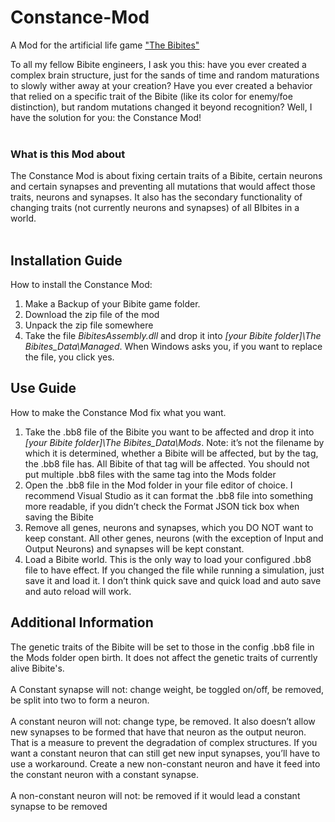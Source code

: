 # Constance-Mod
A Mod for the artificial life game ["The Bibites"](https://leocaussan.itch.io/the-bibites)


To all my fellow Bibite engineers, I ask you this: have you ever created a complex brain structure, just for the sands of time and random maturations to slowly wither away at your creation? Have you ever created a behavior that relied on a specific trait of the Bibite (like its color for enemy/foe distinction), but random mutations changed it beyond recognition? Well, I have the solution for you: the Constance Mod! <br /><br />

### What is this Mod about
The Constance Mod is about fixing certain traits of a Bibite, certain neurons and certain synapses and preventing all mutations that would affect those traits, neurons and synapses. It also has the secondary functionality of changing traits (not currently neurons and synapses) of all BIbites in a world. <br /><br />

## Installation Guide
How to install the Constance Mod: 
1)	Make a Backup of your Bibite game folder. 
2)	Download the zip file of the mod
3)	Unpack the zip file somewhere
4)	Take the file *BibitesAssembly.dll* and drop it into *[your Bibite folder]\The Bibites_Data\Managed*. When Windows asks you, if you want to replace the file, you click yes. 

## Use Guide
How to make the Constance Mod fix what you want. 
1)	Take the .bb8 file of the Bibite you want to be affected and drop it into *[your Bibite folder]\The Bibites_Data\Mods*. Note: it’s not the filename by which it is determined, whether a Bibite will be affected, but by the tag, the .bb8 file has. All Bibite of that tag will be affected. You should not put multiple .bb8 files with the same tag into the Mods folder
2)	Open the .bb8 file in the Mod folder in your file editor of choice. I recommend Visual Studio as it can format the .bb8 file into something more readable, if you didn’t check the Format JSON tick box when saving the Bibite
3)	Remove all genes, neurons and synapses, which you DO NOT want to keep constant. All other genes, neurons (with the exception of Input and Output Neurons) and synapses will be kept constant. 
4)	Load a Bibite world. This is the only way to load your configured .bb8 file to have effect. If you changed the file while running a simulation, just save it and load it. I don’t think quick save and quick load and auto save and auto reload will work. 

## Additional Information
The genetic traits of the Bibite will be set to those in the config .bb8 file in the Mods folder open birth. It does not affect the genetic traits of currently alive Bibite's. <br /><br />
A Constant synapse will not: change weight, be toggled on/off, be removed, be split into two to form a neuron. <br /><br />
A constant neuron will not: change type, be removed. It also doesn’t allow new synapses to be formed that have that neuron as the output neuron. That is a measure to prevent the degradation of complex structures. If you want a constant neuron that can still get new input synapses, you’ll have to use a workaround. Create a new non-constant neuron and have it feed into the constant neuron with a constant synapse. <br /><br />
A non-constant neuron will not: be removed if it would lead a constant synapse to be removed
